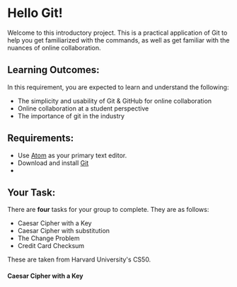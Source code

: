 # Hello Git!
Welcome to this introductory project. This is a practical application of Git to help you get familiarized with the commands, as well as get familiar with the nuances of online collaboration.
## Learning Outcomes:
In this requirement, you are expected to learn and understand the following:
* The simplicity and usability of Git & GitHub for online collaboration
* Online collaboration at a student perspective
* The importance of git in the industry

## Requirements:
* Use [Atom](https://atom.io/) as your primary text editor.
* Download and install [Git](https://git-scm.com/)
* 

## Your Task:
There are **four** tasks for your group to complete. They are as follows:
* Caesar Cipher with a Key
* Caesar Cipher with substitution
* The Change Problem
* Credit Card Checksum

These are taken from Harvard University's CS50.

#### Caesar Cipher with a Key
